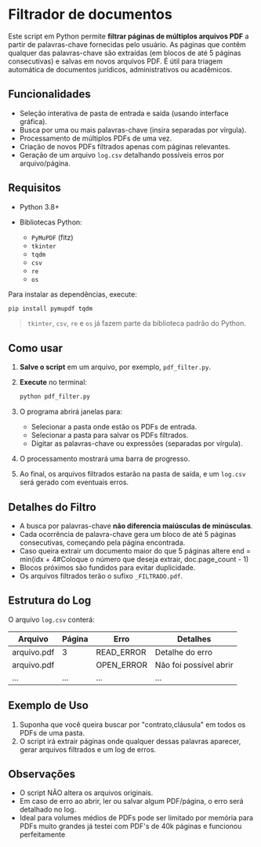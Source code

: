 

# Filtrador de documentos

Este script em Python permite **filtrar páginas de múltiplos arquivos PDF** a partir de palavras-chave fornecidas pelo usuário. As páginas que contêm qualquer das palavras-chave são extraídas (em blocos de até 5 páginas consecutivas) e salvas em novos arquivos PDF. É útil para triagem automática de documentos jurídicos, administrativos ou acadêmicos.

## Funcionalidades

* Seleção interativa de pasta de entrada e saída (usando interface gráfica).
* Busca por uma ou mais palavras-chave (insira separadas por vírgula).
* Processamento de múltiplos PDFs de uma vez.
* Criação de novos PDFs filtrados apenas com páginas relevantes.
* Geração de um arquivo `log.csv` detalhando possíveis erros por arquivo/página.

## Requisitos

* Python 3.8+
* Bibliotecas Python:

  * `PyMuPDF` (fitz)
  * `tkinter`
  * `tqdm`
  * `csv`
  * `re`
  * `os`

Para instalar as dependências, execute:

```bash
pip install pymupdf tqdm
```

> `tkinter`, `csv`, `re` e `os` já fazem parte da biblioteca padrão do Python.

## Como usar

1. **Salve o script** em um arquivo, por exemplo, `pdf_filter.py`.

2. **Execute** no terminal:

   ```bash
   python pdf_filter.py
   ```

3. O programa abrirá janelas para:

   * Selecionar a pasta onde estão os PDFs de entrada.
   * Selecionar a pasta para salvar os PDFs filtrados.
   * Digitar as palavras-chave ou expressões (separadas por vírgula).

4. O processamento mostrará uma barra de progresso.

5. Ao final, os arquivos filtrados estarão na pasta de saída, e um `log.csv` será gerado com eventuais erros.

## Detalhes do Filtro

* A busca por palavras-chave **não diferencia maiúsculas de minúsculas**.
* Cada ocorrência de palavra-chave gera um bloco de até 5 páginas consecutivas, começando pela página encontrada.
* Caso queira extrair um documento maior do que 5 páginas altere end = min(idx + 4#Coloque o número que deseja extrair, doc.page_count - 1)
* Blocos próximos são fundidos para evitar duplicidade.
* Os arquivos filtrados terão o sufixo `_FILTRADO.pdf`.

## Estrutura do Log

O arquivo `log.csv` conterá:

| Arquivo     | Página | Erro        | Detalhes               |
| ----------- | ------ | ----------- | ---------------------- |
| arquivo.pdf | 3      | READ\_ERROR | Detalhe do erro        |
| arquivo.pdf |        | OPEN\_ERROR | Não foi possível abrir |
| ...         | ...    | ...         | ...                    |

## Exemplo de Uso

1. Suponha que você queira buscar por "contrato,cláusula" em todos os PDFs de uma pasta.
2. O script irá extrair páginas onde qualquer dessas palavras aparecer, gerar arquivos filtrados e um log de erros.

## Observações

* O script NÃO altera os arquivos originais.
* Em caso de erro ao abrir, ler ou salvar algum PDF/página, o erro será detalhado no log.
* Ideal para volumes médios de PDFs pode ser limitado por memória para PDFs muito grandes já testei com PDF's de 40k páginas e funcionou perfeitamente 


